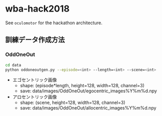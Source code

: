 # wba-hack2018
See `oculomotor` for the hackathon architecture.

## 訓練データ作成方法
### OddOneOut
```bash
cd data
python oddoneoutgen.py --episode=<int> --length=<int> --scene=<int>
```
- エゴセントリック画像
    - shape: (episode*length, height=128, width=128, channel=3)
    - save: data/images/OddOneOut/egocentric_images%Y%m%d.npy
- アロセントリック画像
    - shape: (scene, height=128, width=128, channel=3) 
    - save: data/images/OddOneOut/allocentric_images%Y%m%d.npy
